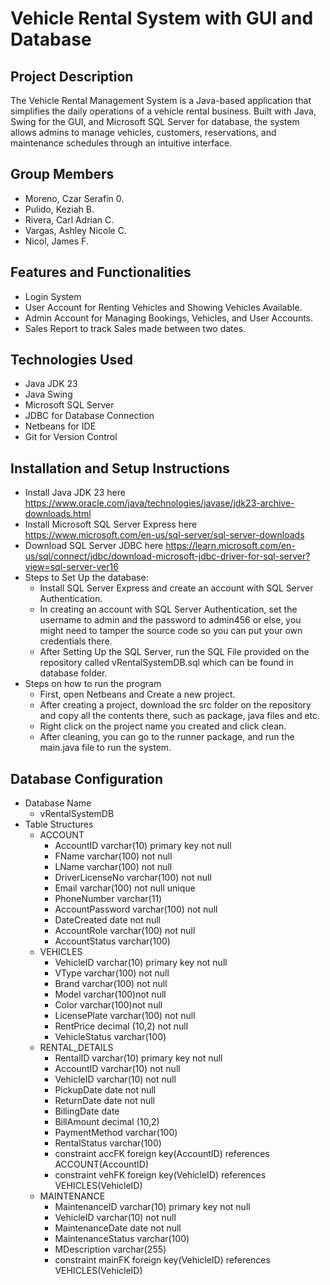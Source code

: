 # Vehicle Rental System with GUI and Database


## Project Description
The Vehicle Rental Management System is a Java-based application that simplifies the daily operations of a vehicle rental business. Built with Java, Swing for the GUI, and Microsoft SQL Server for database, the system allows admins to manage vehicles, customers, reservations, and maintenance schedules through an intuitive interface.

## Group Members
- Moreno, Czar Serafin 0.
- Pulido, Keziah B.
- Rivera, Carl Adrian C.
- Vargas, Ashley Nicole C.
- Nicol, James F.

## Features and Functionalities
- Login System
- User Account for Renting Vehicles and Showing Vehicles Available.
- Admin Account for Managing Bookings, Vehicles, and User Accounts.
- Sales Report to track Sales made between two dates.

## Technologies Used
- Java JDK 23
- Java Swing
- Microsoft SQL Server 
- JDBC for Database Connection 
- Netbeans for IDE
- Git for Version Control

## Installation and Setup Instructions
- Install Java JDK 23 here https://www.oracle.com/java/technologies/javase/jdk23-archive-downloads.html
- Install Microsoft SQL Server Express here https://www.microsoft.com/en-us/sql-server/sql-server-downloads
- Download SQL Server JDBC here https://learn.microsoft.com/en-us/sql/connect/jdbc/download-microsoft-jdbc-driver-for-sql-server?view=sql-server-ver16
- Steps to Set Up the database:
    - Install SQL Server Express and create an account with SQL Server Authentication. 
    - In creating an account with SQL Server Authentication, set the username to admin and the password to admin456 or else, you might need to tamper the source code so you can put your own credentials there.
    - After Setting Up the SQL Server, run the SQL File provided on the repository called vRentalSystemDB.sql which can be found in database folder.
- Steps on how to run the program
    - First, open Netbeans and Create a new project.
    - After creating a project, download the src folder on the repository and copy all the contents there, such as package, java files and etc.
    - Right click on the project name you created and click clean.
    - After cleaning, you can go to the runner package, and run the main.java file to run the system.

## Database Configuration
- Database Name
    - vRentalSystemDB
- Table Structures
    - ACCOUNT
        - AccountID varchar(10) primary key not null
        - FName varchar(100) not null 
        - LName varchar(100) not null
        - DriverLicenseNo varchar(100) not null 
        - Email varchar(100) not null unique
        - PhoneNumber varchar(11)
        - AccountPassword varchar(100) not null
        - DateCreated date not null
        - AccountRole varchar(100) not null
        - AccountStatus varchar(100)
    - VEHICLES
        - VehicleID varchar(10) primary key not null 
        - VType varchar(100) not null 
        - Brand varchar(100) not null
        - Model varchar(100)not null
        - Color varchar(100)not null
        - LicensePlate varchar(100) not null
        - RentPrice decimal (10,2) not null 
        - VehicleStatus varchar(100)
    - RENTAL_DETAILS
        - RentalID varchar(10) primary key not null
        - AccountID varchar(10) not null
        - VehicleID varchar(10) not null 
        - PickupDate date not null 
        - ReturnDate date not null
        - BillingDate date 
        - BillAmount decimal (10,2) 
        - PaymentMethod varchar(100)
        - RentalStatus varchar(100)
        - constraint accFK foreign key(AccountID) references ACCOUNT(AccountID)
        - constraint vehFK foreign key(VehicleID) references VEHICLES(VehicleID)
    - MAINTENANCE
        - MaintenanceID varchar(10) primary key not null 
        - VehicleID varchar(10) not null 
        - MaintenanceDate date not null
        - MaintenanceStatus varchar(100)
        - MDescription varchar(255)
        - constraint mainFK foreign key(VehicleID) references VEHICLES(VehicleID)





